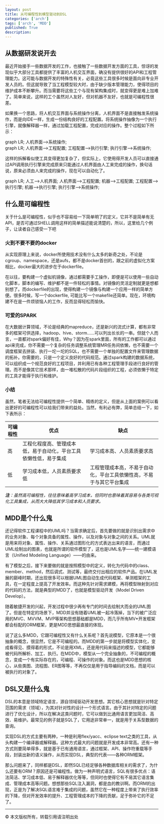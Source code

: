 ```yaml
---
layout: post
title: 从可编程性到模型驱动到DSL
categories: ['arch']
tags: ['arch', 'MDD']
published: True
description: 
---
```


## 从数据研发说开去

最近开始接手一些数据开发的工作，也接触了一些数据开发方面的工具，惊讶的发现似乎大部分工具都提供了丰富的人机交互界面，确没有提供很好的API和工程管理能力。这可能与数据开发的特殊性有关，必竟这些工具很多时候是面向非专业开发人员的。但这就导致了当工程模型较大时，由于缺少版本管理能力，使得项目的维护成本不断攀升。而当需要将这些工个与现有架构集成时，就变得更是难上加难了。简单来说，这样的工个虽然对人友好，但对机器不友好，也就是可编程性很差。

如果换一个思路，将人机交互界面与系统操作分离，人机界面不是直接触发系统操作，而是向IDE一样，生成一份结构良好的工程配置。将系统操作抽像为一个执行引擎，就像解释器一样，通过加载工程配置，完成对应的操作。整个过程如下所示：

<div class="mermaid">
graph LR;
    人机界面-->系统操作;
</div>

<div class="mermaid">
graph LR;
    人机界面-->工程配置;
    工程配置-->执行引擎;
    执行引擎-->系统操作;
</div>

这样的拆解看似使工具变得更加复杂了，但实际上，它使用得开发人员可以直接通过API调用执行引擎来完成原来只能通过人机界面由人工来完成的操作，换句话说，原来必须由人来完成的操作，现在可以自动化了。

<div class="mermaid">
graph LR;
    人工-->人机界面;
    人机界面-->工程配置;
    机器-->工程配置;
    工程配置-->执行引擎;
    机器-->执行引擎;
    执行引擎-->系统操作;
</div>

## 什么是可编程性

关于什么是可编程性，似乎也不容易给一下简单明了的定义，它并不是简单有无API，是否可通过SHELL调用这样的简单描述能说清楚的，所以，这里给几个例子，让读者自己感受一下吧

### 火到不要不要的docker

从实现原理上来说，docker所使用技术没有什么太多的新奇之处，不论是cgroup、namespace，还是aufs，都不是docker首创的，跟之前的虚拟化方案相比，docker最大的进步在于dockerfile。

在以往，要构建一个虚拟机镜像，通过都需要手工操作，即便是可以使用一些自动化脚本，脚本的编写、维护都不是一件轻松的事情。对镜像的灵活定制就更是想都别想了。而dockerfile的出现，使得构建一个镜像与构建一个应用一样的简单方便。很多时候，写一个dockerfile, 可能比写一个makefile还简单。现在，环境构建不在是一件烦锁恼人的工作，反而显得轻松而愉快。

### 可爱的SPARK

在大数据计算领域，不论是经典的mapreduce，还是新兴的流式计算，都有非常多的框架可供选择，hadoop、hive、storm……可以列出长长的一串。但就个人而言，一直都对spark偏好有佳，Why？因为在spark里面，所有的工作都可以通过api来完成，你不需要一个复杂的任务调整系统管理MR任务间依懒，也不需要一个调度框架去拼装、执行一坨一坨的SQL，也不需要一个单独的配置文件来管理数据的拓补。你需要的，只是一个定义良好的代码规范。通过spark构建的数据系统，可以组织成一个规范良好的工程项目，并利用已有各种工程管理手段进行良好的管理。而不是像其它技术那样，由一堆松散的代码片段组织的工程，必须依懒于特定的工具才能得于执行和维护。

### 小结

虽然，笔者无法给可编程性提供一个简单、精练的定义，但是从上面的案例可以看出更好的可编程性可以给我们带来的益处。当然，有利必有弊，简单总结一下，如下表所示：

| 可编程性 | 优点               | 缺点                | 
| ------- | ----------------- | ------------------ | 
| 高      | 工程化程度高、管理成本低，易于自动化，平台工具依懒性低，易于集成 | 学习成本高、人员素质要求高 |
| 低      | 学习成本低，人员素质要求低 | 工程管理成本高，不易于自动化，平台工具依懒性高，不易于与其它平台集成 | 

_**注**：虽然高可编程性，往往意味着高学习成本，但同时也意味着其容易与各类可视化工具集成，从而大大降低其学习成本和人员要求。_

## MDD是个什么鬼

还记得软件工程课程中的UML吗？当需求确定后，首先要做的就是识别出需求中的业务对象、每个对象具备的属性、操作，以及对象与对象之间的关系。UML就是用来将对象、属性、操作、关系通过图形化的方式表达出来的语言，而通过UML绘制出的图表，也就是所谓的软件模型了，这也是UML名字——统一建模语言（Unified Modeling Language）——的由来。

有了模型之后，接下来要做的就是按照模型中的定义，转化为代码中的class、member、method，然后调式、测试等，最终交付出相应的软件产品。在UML发展的巅峰时期，还出现很多可以根据UML图自动生成代码框架、单测框架的工具，在一定程度上提高了开发效率。而这种先针对需求建模，再将模型映射到对应的代码的方法，就是典型的MDD了，也就是模型驱动开发（Model Driven Develop）。

随着敏捷开发的兴起，开发过程中很少再有专门的时间去绘制大而全的UML图了。但是在特定的场景下，MDD并没有随着UML被一起冷落掉，当下的被广泛应用的MVC、MVVM、MVP等架构思想基础都是MDD，而几乎所有MV*开发框架都会标配的ORM框架，更是MDD思想最直接的体现。

说了这么多MDD，它跟可编程性又有什么关系呢？首先说模型，它原本是一个很抽象的概念，很显然，它是不可编程的。而MDD的第一步就是将模型实体化，变成看得见、摸得着的形式，不论是用XML，还是用代码来描述的模型，它都能够被代码所解析、加工、执行。在MDD中，模型从一个完全抽象的，不可编程的概念，变成一个有实际存在的，可编程、可操作的对象。而这也是MDD思想的核心，从些类图、流程图、ER图等等，不再仅仅是用于指导编码的文档，而是可以被执行的对象了。

## DSL又是什么鬼

DSL的本意是领域特定语言，源自领域驱动开发思想。其它核心思想就是针对特定范围的需求（领域），为其对针对性的设计一个形式语言。由于其针对特定的问题进行了优化设计，所以在解决这类问题时，它可以做到比通用语言更加简洁、高效、易维护。最常见的例子就是SQL了，它用途非常单一，就是用于关系型数据的查询。

实现DSL的方式主要有两种，一种是利用flex/yacc、eclipse text之类的工具，从头构建一个编译器或解释器。这种方式最大的问题就是开发成本非常高。还有一种方式则要简单得多，就是基于已有通用语言，通过框架、API、操作符重载等手段，封装出新的语义操作，从而实现DSL，典型的代表——各种ORM框架。

那么问题来了，同样都是DSL，即然SQL已经足够各种数据库相关的需求了，为什么还要有ORM？原因还是可编程性。做为一种声明式语言，SQL有很多优点：语法简洁、学习成本低、易于解释器优化等等，但同时也使得它有不易其它语言集成、管理成本高等问题。想想那些SQL注入漏洞，都是血的教训啊。而ORM的出现，正是为了解决SQL语言难于集成的问题，虽然它在一种程度上带来了执行效率的下降，但对开发效率的提升、工程管理成本的下降的贡献，足于弥补它的不足了。

------------------
&copy; 本文版权所有，转载引用请注明出处
